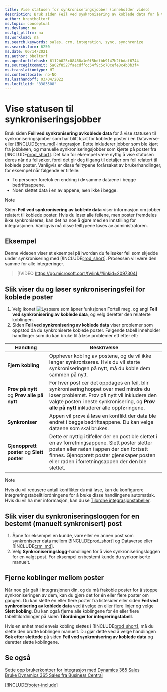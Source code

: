 ```yaml
---
title: Vise statusen for synkroniseringsjobber (inneholder video)
description: Bruk siden Feil ved synkronisering av koblede data for å vise statusen til synkroniseringsjobber som har blitt kjørt for koblede poster i integreringer.
author: brentholtorf
ms.topic: conceptual
ms.devlang: na
ms.tgt_pltfrm: na
ms.workload: na
ms.search.keywords: sales, crm, integration, sync, synchronize
ms.search.form: 6250
ms.date: 06/14/2021
ms.author: bholtorf
ms.openlocfilehash: 6112b025c08468a3e0f5bdfbb9147b2fbdaf6744
ms.sourcegitcommit: 5a02f8527faecdffcc54f9c5c70cefe8c4b3b3f4
ms.translationtype: HT
ms.contentlocale: nb-NO
ms.lasthandoff: 03/04/2022
ms.locfileid: "8383508"
---
```

# <a name="view-the-status-of-synchronization-jobs"></a>Vise statusen til synkroniseringsjobber


Bruk siden **Feil ved synkronisering av koblede data** for å vise statusen til synkroniseringsjobber som har blitt kjørt for koblede poster i en Dataverse- eller [!INCLUDE[crm_md](includes/crm_md.md)]-integrasjon. Dette inkluderer jobber som ble kjørt fra jobbkøen, og manuelle synkroniseringsjobber som kjørte på poster fra [!INCLUDE[prod_short](includes/prod_short.md)]. Det kan for eksempel være nyttig å vise statusen deres når du feilsøker, fordi det gir deg tilgang til detaljer om feil relatert til koblede poster. Vanligvis er disse feiltypene forårsaket av brukerhandlinger, for eksempel når følgende er tilfelle:  

* To personer foretok en endring i de samme dataene i begge bedriftsappene.
* Noen slettet data i en av appene, men ikke i begge.

> [!Note]
> Siden **Feil ved synkronisering av koblede data** viser informasjon om jobber relatert til koblede poster. Hvis du løser alle feilene, men poster fremdeles ikke synkroniseres, kan det ha noe å gjøre med en innstilling for integrasjonen. Vanligvis må disse feiltypene løses av administratoren.   

## <a name="example"></a>Eksempel
Denne videoen viser et eksempel på hvordan du feilsøker feil som skjedde under synkronisering med [!INCLUDE[prod_short](includes/cds_long_md.md)]. Prosessen vil være den samme for alle integreringer. 

> [!VIDEO https://go.microsoft.com/fwlink/?linkid=2097304]


## <a name="to-view-and-resolve-synchronization-errors-for-coupled-records"></a>Slik viser du og løser synkroniseringsfeil for koblede poster
1. Velg ikonet ![Lyspære som åpner funksjonen Fortell meg.](media/ui-search/search_small.png "Fortell hva du vil gjøre") og angi **Feil ved synkronisering av koblede data**, og velg deretter den relaterte koblingen.
2. Siden **Feil ved synkronisering av koblede data** viser problemer som oppstod da du synkroniserte koblede poster. Følgende tabell inneholder handlinger som du kan bruke til å løse problemer ett etter ett:

|Handling|Beskrivelse|
|----|----|
|**Fjern kobling**|Opphever kobling av postene, og de vil ikke lenger synkroniseres. Hvis du vil starte synkroniseringen på nytt, må du koble dem sammen på nytt. |
|**Prøv på nytt** og **Prøv alle på nytt**|For hver post der det oppdages en feil, blir synkronisering hoppet over med mindre du løser problemet. Prøv på nytt vil inkludere den valgte posten i neste synkronisering, og **Prøv alle på nytt** inkluderer alle oppføringene.|
|**Synkroniser**|Appen vil prøve å løse en konflikt der data ble endret i begge bedriftsappene. Du kan velge dataene som skal brukes.|
|**Gjenopprett poster** og **Slett poster**|Dette er nyttig i tilfeller der en post ble slettet i en av forretningsappene. Slett poster sletter posten eller raden i appen der den fortsatt finnes. Gjenopprett poster gjenskaper posten eller raden i forretningsappen der den ble slettet.|

> [!NOTE]
> Hvis du vil redusere antall konflikter du må løse, kan du konfigurere integreringstabelltilordningene for å bruke disse handlingene automatisk. Hvis du vil ha mer informasjon, kan du se [Tilordne integrasjonstabeller](admin-how-to-modify-table-mappings-for-synchronization.md#mapping-integration-tables).

## <a name="to-view-the-synchronization-log-for-a-specific-manually-synchronized-record"></a>Slik viser du synkroniseringsloggen for en bestemt (manuelt synkronisert) post
1. Åpne for eksempel en kunde, vare eller en annen post som synkroniserer data mellom [!INCLUDE[prod_short](includes/prod_short.md)] og Dataverse eller [!INCLUDE[crm_md](includes/crm_md.md)].
2. Velg **Synkroniseringslogg**-handlingen for å vise synkroniseringsloggen for en valgt post. For eksempel en bestemt kunde du synkroniserte manuelt.

## <a name="remove-couplings-between-records"></a>Fjerne koblinger mellom poster
Når noe går galt i integrasjonen din, og du må frakoble poster for å stoppe synkroniseringen av dem, kan du gjøre det for én eller flere poster om gangen. Du kan slette én eller flere poster fra listesider eller siden **Feil ved synkronisering av koblede data** ved å velge én eller flere linjer og velge **Slett kobling**. Du kan også fjerne alle koblingene for én eller flere tabelltilordninger på siden **Tilordninger for integreringstabell**. 

Hvis en enhet med enveis kobling slettes i [!INCLUDE[prod_short](includes/prod_short.md)], må du slette den brutte koblingen manuelt. Du gjør dette ved å velge handlingen **Søk etter slettede** på siden **Feil ved synkronisering av koblede data** og deretter slette koblingene.

## <a name="see-also"></a>Se også  
[Sette opp brukerkontoer for integrasjon med Dynamics 365 Sales](admin-setting-up-integration-with-dynamics-sales.md)  
[Bruke Dynamics 365 Sales fra Business Central](marketing-integrate-dynamicscrm.md)


[!INCLUDE[footer-include](includes/footer-banner.md)]